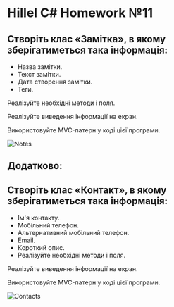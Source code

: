 # Hillel C# Homework №11

## Створіть клас «Замітка», в якому зберігатиметься така інформація:

- Назва замітки.
- Текст замітки.
- Дата створення замітки.
- Теги.  

Реалізуйте необхідні методи і поля.  

Реалізуйте виведення інформації на екран.   

Використовуйте MVC-патерн у коді цієї програми.  

![Notes](https://photos.app.goo.gl/5hdZ6MMgXDAgTonz9)  

## Додатково:

## Створіть клас «Контакт», в якому зберігатиметься така інформація:

- Ім'я контакту.
- Мобільний телефон.
- Альтернативний мобільний телефон.
- Email.
- Короткий опис.
- Реалізуйте необхідні методи і поля.  

Реалізуйте виведення інформації на екран.  

Використовуйте MVC-патерн у коді цієї програми.  

![Contacts]([[https://github.com/username/repository/raw/master/images/logo.png](https://drive.google.com/file/d/1FnYqVZZm2ObpGPteLl4YcuCx2Dp4LXrD/view?usp=sharing)](https://lh3.googleusercontent.com/pw/ADCreHeJAo6EledpdAW0JTX5ML47ELPLVsHtLMEGLLfobzL98t4Dv0qd3ZaOvzbtLx2L0FP4ItUvi-H_c_N4VNc9-8GGcU2mgC7dUpCiQyGHbGGYXUAZBe09lakOjyaBsPJ2jwTMZeJDSYuad5tuloNs18tBBjTxISj7NvQY__5vZXvGdcsytyI-ksZS-mZiNe37QNJx8zizRd_1yvjOJafueHjGf2dA3F5rr6_ZwWYe-TDl_1bWhmYvmCEEkQegp4K92r4QDwA-7DvnonxPhvoXr90XCgSkIrWDp0W-NNt2ZHmUAnObpw5-a-QmtyuuYvOxc_B1TbAMYVUANla7n4RTVvesLu_Xw25wUyHZHCbjqunz5Awb1kle8NdJEK3KAJp0q6ulPzancRBpFZRMhlxLCiZAfG-tfZKBjavIuVUsTPrONFFIDvH4qujp1k8tk5pc2awxCtsfCscLoT96Z3dYkQveCS9o7dBYcw5zkjNXhVFxqz_Bl4cLkSvlsPBIVRHJfBOvsiW0MD2xhyOkrzY2hhzE1Hk0jf-csZy7k7M3bUcZ26zZhQn-WovA7VdhXEaz6ETTZo5UfgvtCGyKcM2LXMklSYInAQSesfn0WJcZanZ_bd8KGYwPbbM-hhWK1Lj7_Tat0I2dvs-ZyAQ_Pc8gircEj4TLLuF81P0RCm_49zWXPG8tyGu99LxEHPaKZ73cYeNWQv48TYWBEf97ZTM4wWwnv9mfcqQDecZowgqhq7L0pMwmqhn8arl99nTc5710t9hQrje3co0d5AifZdhgU24BpwtzRY_0P_hjOa7EV5EzB_DLklO-z30bKoj-haeIEjvnhWwu4auMfoR0YtcjZFYAR4SpGImJh0RZV9GlKGiBh9uXuo3CKMLeHNdsDM4GoLl-rkZtZhTcWca6T5Eknn7y5g=w1280-h607-s-no-gm?authuser=0)https://lh3.googleusercontent.com/pw/ADCreHeJAo6EledpdAW0JTX5ML47ELPLVsHtLMEGLLfobzL98t4Dv0qd3ZaOvzbtLx2L0FP4ItUvi-H_c_N4VNc9-8GGcU2mgC7dUpCiQyGHbGGYXUAZBe09lakOjyaBsPJ2jwTMZeJDSYuad5tuloNs18tBBjTxISj7NvQY__5vZXvGdcsytyI-ksZS-mZiNe37QNJx8zizRd_1yvjOJafueHjGf2dA3F5rr6_ZwWYe-TDl_1bWhmYvmCEEkQegp4K92r4QDwA-7DvnonxPhvoXr90XCgSkIrWDp0W-NNt2ZHmUAnObpw5-a-QmtyuuYvOxc_B1TbAMYVUANla7n4RTVvesLu_Xw25wUyHZHCbjqunz5Awb1kle8NdJEK3KAJp0q6ulPzancRBpFZRMhlxLCiZAfG-tfZKBjavIuVUsTPrONFFIDvH4qujp1k8tk5pc2awxCtsfCscLoT96Z3dYkQveCS9o7dBYcw5zkjNXhVFxqz_Bl4cLkSvlsPBIVRHJfBOvsiW0MD2xhyOkrzY2hhzE1Hk0jf-csZy7k7M3bUcZ26zZhQn-WovA7VdhXEaz6ETTZo5UfgvtCGyKcM2LXMklSYInAQSesfn0WJcZanZ_bd8KGYwPbbM-hhWK1Lj7_Tat0I2dvs-ZyAQ_Pc8gircEj4TLLuF81P0RCm_49zWXPG8tyGu99LxEHPaKZ73cYeNWQv48TYWBEf97ZTM4wWwnv9mfcqQDecZowgqhq7L0pMwmqhn8arl99nTc5710t9hQrje3co0d5AifZdhgU24BpwtzRY_0P_hjOa7EV5EzB_DLklO-z30bKoj-haeIEjvnhWwu4auMfoR0YtcjZFYAR4SpGImJh0RZV9GlKGiBh9uXuo3CKMLeHNdsDM4GoLl-rkZtZhTcWca6T5Eknn7y5g=w1280-h607-s-no-gm?authuser=0)    
